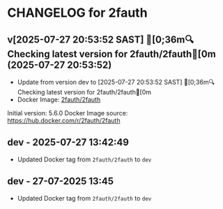CHANGELOG for 2fauth
===================
## v[2025-07-27 20:53:52 SAST] [0;36m🔍 Checking latest version for 2fauth/2fauth[0m (2025-07-27 20:53:52)

- Update from version dev to [2025-07-27 20:53:52 SAST] [0;36m🔍 Checking latest version for 2fauth/2fauth[0m
- Docker Image: [2fauth/2fauth](https://hub.docker.com/_/2fauth)



Initial version: 5.6.0
Docker Image source: https://hub.docker.com/r/2fauth/2fauth


## dev - 2025-07-27 13:42:49
- Updated Docker tag from `2fauth/2fauth` to `dev`

## dev - 27-07-2025 13:45
- Updated Docker tag from `2fauth/2fauth` to `dev`
